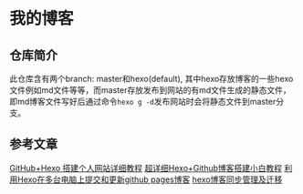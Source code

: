 # 我的博客
## 仓库简介
此仓库含有两个branch: master和hexo(default), 其中hexo存放博客的一些hexo文件例如md文件等等，而master存放发布到网站的有md文件生成的静态文件，即md博客文件写好后通过命令`hexo g -d`发布网站时会将静态文件到master分支。
## 参考文章
[GitHub+Hexo 搭建个人网站详细教程](https://zhuanlan.zhihu.com/p/26625249)
[超详细Hexo+Github博客搭建小白教程](https://godweiyang.com/2018/04/13/hexo-blog/)
[利用Hexo在多台电脑上提交和更新github pages博客](https://www.jianshu.com/p/0b1fccce74e0)
[hexo博客同步管理及迁移](https://www.jianshu.com/p/fceaf373d797)

